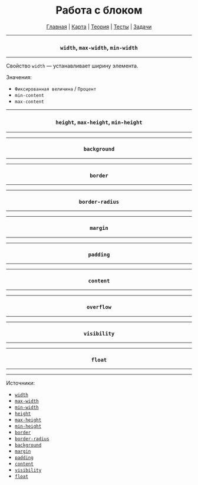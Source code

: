 <div align="center">

# Работа с блоком

[Главная](https://github.com/dollaween/junior-roadmap/)
|
[Карта](/roadmap/README.md)
|
[Теория](/theory/README.md)
|
[Тесты](/tests/README.md)
|
[Задачи](/tasks/README.md)

</div>

---

<div align="center">

### `width`, `max-width`, `min-width`

</div>

---

Свойство `width` — устанавливает ширину элемента.

Значения:
- `Фиксированная величина` / `Процент`
- `min-content`
- `max-content`

---

<div align="center">

### `height`, `max-height`, `min-height`

</div>

---


---

<div align="center">

### `background`

</div>

---


---

<div align="center">

### `border`

</div>

---


---

<div align="center">

### `border-radius`

</div>

---


---

<div align="center">

### `margin`

</div>

---


---

<div align="center">

### `padding`

</div>

---


---

<div align="center">

### `content`

</div>

---


---

<div align="center">

### `overflow`

</div>

---


---

<div align="center">

### `visibility`

</div>

---


---

<div align="center">

### `float`

</div>

---

---

Источники:
- [`width`](https://developer.mozilla.org/ru/docs/Web/CSS/width)
- [`max-width`](https://developer.mozilla.org/ru/docs/Web/CSS/max-width)
- [`min-width`](https://developer.mozilla.org/ru/docs/Web/CSS/min-width)
- [`height`](https://developer.mozilla.org/ru/docs/Web/CSS/height)
- [`max-height`](https://developer.mozilla.org/ru/docs/Web/CSS/max-height)
- [`min-height`](https://developer.mozilla.org/ru/docs/Web/CSS/min-height)
- [`border`](https://developer.mozilla.org/ru/docs/Web/CSS/border)
- [`border-radius`](https://developer.mozilla.org/ru/docs/Web/CSS/border-radius)
- [`background`](https://developer.mozilla.org/ru/docs/Web/CSS/background)
- [`margin`](https://developer.mozilla.org/ru/docs/Web/CSS/margin)
- [`padding`](https://developer.mozilla.org/ru/docs/Web/CSS/padding)
- [`content`](https://developer.mozilla.org/ru/docs/Web/CSS/content)
- [`visibility`](https://developer.mozilla.org/ru/docs/Web/CSS/visibility)
- [`float`](https://developer.mozilla.org/ru/docs/Web/CSS/float)

